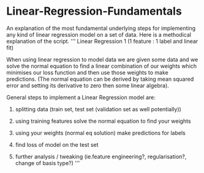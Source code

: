 # Linear-Regression-Fundamentals
An explanation of the most fundamental underlying steps for implementing any kind of linear regression model on a set of data. Here is a methodical explanation of the script.
'''
Linear Regression 1 (1 feature : 1 label and linear fit)

When using linear regression to model data we are given some data and we solve the normal
equation to find a linear combination of our weights which minimises our loss function
and then use those weights to make predictions. (The normal equation can be derived by
taking mean squared error and setting its derivative to zero then some linear algebra).

General steps to implement a Linear Regression model are:

1. splitting data (train set, test set (validation set as well potentially))

2. using training features solve the normal equation to find your weights

3. using your weights (normal eq solution) make predictions for labels

4. find loss of model on the test set

5. further analysis / tweaking (ie.feature engineering?, regularisation?, change of basis type?)
'''
